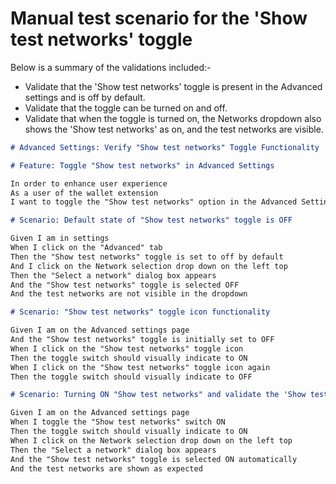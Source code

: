# Manual test scenario for the 'Show test networks' toggle

Below is a summary of the validations included:-

- Validate that the 'Show test networks' toggle is present in the Advanced settings and is off by default.
- Validate that the toggle can be turned on and off.
- Validate that when the toggle is turned on, the Networks dropdown also shows the 'Show test networks' as on, and the test networks are visible.

```markdown
# Advanced Settings: Verify "Show test networks" Toggle Functionality

# Feature: Toggle "Show test networks" in Advanced Settings

In order to enhance user experience
As a user of the wallet extension
I want to toggle the "Show test networks" option in the Advanced Settings

# Scenario: Default state of "Show test networks" toggle is OFF

Given I am in settings
When I click on the "Advanced" tab
Then the "Show test networks" toggle is set to off by default
And I click on the Network selection drop down on the left top
Then the "Select a network" dialog box appears
And the "Show test networks" toggle is selected OFF
And the test networks are not visible in the dropdown

# Scenario: "Show test networks" toggle icon functionality

Given I am on the Advanced settings page
And the "Show test networks" toggle is initially set to OFF
When I click on the "Show test networks" toggle icon
Then the toggle switch should visually indicate to ON
When I click on the "Show test networks" toggle icon again
Then the toggle switch should visually indicate to OFF

# Scenario: Turning ON "Show test networks" and validate the 'Show test networks' in network selection dialog is turned ON and the test networks are visible

Given I am on the Advanced settings page
When I toggle the "Show test networks" switch ON
Then the toggle switch should visually indicate to ON
When I click on the Network selection drop down on the left top
Then the "Select a network" dialog box appears
And the "Show test networks" toggle is selected ON automatically
And the test networks are shown as expected
```
